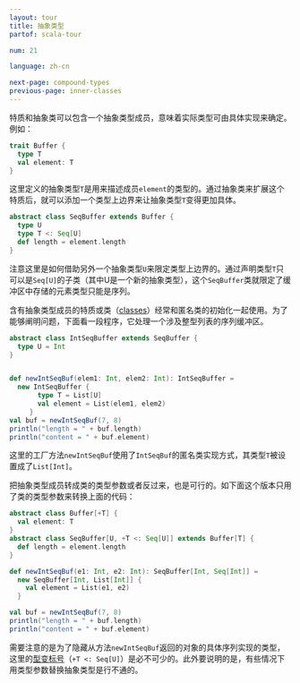 ```yaml
---
layout: tour
title: 抽象类型
partof: scala-tour

num: 21

language: zh-cn

next-page: compound-types
previous-page: inner-classes
---
```


特质和抽象类可以包含一个抽象类型成员，意味着实际类型可由具体实现来确定。例如：

```scala mdoc
trait Buffer {
  type T
  val element: T
}
```
这里定义的抽象类型`T`是用来描述成员`element`的类型的。通过抽象类来扩展这个特质后，就可以添加一个类型上边界来让抽象类型`T`变得更加具体。

```scala mdoc
abstract class SeqBuffer extends Buffer {
  type U
  type T <: Seq[U]
  def length = element.length
}
```
注意这里是如何借助另外一个抽象类型`U`来限定类型上边界的。通过声明类型`T`只可以是`Seq[U]`的子类（其中U是一个新的抽象类型），这个`SeqBuffer`类就限定了缓冲区中存储的元素类型只能是序列。

含有抽象类型成员的特质或类（[classes](classes.html)）经常和匿名类的初始化一起使用。为了能够阐明问题，下面看一段程序，它处理一个涉及整型列表的序列缓冲区。

```scala mdoc
abstract class IntSeqBuffer extends SeqBuffer {
  type U = Int
}


def newIntSeqBuf(elem1: Int, elem2: Int): IntSeqBuffer =
  new IntSeqBuffer {
       type T = List[U]
       val element = List(elem1, elem2)
     }
val buf = newIntSeqBuf(7, 8)
println("length = " + buf.length)
println("content = " + buf.element)
```
这里的工厂方法`newIntSeqBuf`使用了`IntSeqBuf`的匿名类实现方式，其类型`T`被设置成了`List[Int]`。

把抽象类型成员转成类的类型参数或者反过来，也是可行的。如下面这个版本只用了类的类型参数来转换上面的代码：

```scala mdoc
abstract class Buffer[+T] {
  val element: T
}
abstract class SeqBuffer[U, +T <: Seq[U]] extends Buffer[T] {
  def length = element.length
}

def newIntSeqBuf(e1: Int, e2: Int): SeqBuffer[Int, Seq[Int]] =
  new SeqBuffer[Int, List[Int]] {
    val element = List(e1, e2)
  }

val buf = newIntSeqBuf(7, 8)
println("length = " + buf.length)
println("content = " + buf.element)
```

需要注意的是为了隐藏从方法`newIntSeqBuf`返回的对象的具体序列实现的类型，这里的[型变标号](variances.html)（`+T <: Seq[U]`）是必不可少的。此外要说明的是，有些情况下用类型参数替换抽象类型是行不通的。
